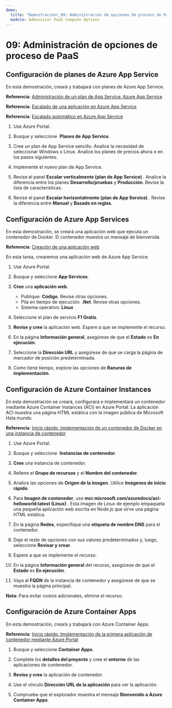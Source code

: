 ```yaml
---
demo:
  title: "Demostración\_09: Administración de opciones de proceso de PaaS"
  module: Administer PaaS Compute Options
---
```


# 09: Administración de opciones de proceso de PaaS

## Configuración de planes de Azure App Service

En esta demostración, creará y trabajará con planes de Azure App Service.

**Referencia**: [Administración de un plan de App Service: Azure App Service](https://docs.microsoft.com/azure/app-service/app-service-plan-manage)

**Referencia**: [Escalado de una aplicación en Azure App Service](https://learn.microsoft.com/azure/app-service/manage-scale-up)

**Referencia**: [Escalado automático en Azure App Service](https://learn.microsoft.com/azure/app-service/manage-automatic-scaling?tabs=azure-portal)

1. Use Azure Portal. 

1. Busque y seleccione  **Planes de App Service**.

1. Cree un plan de App Service sencillo. Analice la necesidad de seleccionar Windows o Linux. Analice los planes de precios ahora o en los pasos siguientes. 

1. Implemente el nuevo plan de App Service. 

1. Revise el panel **Escalar verticalmente (plan de App Service)** . Analice la diferencia entre los planes **Desarrollo/pruebas** y **Producción**. Revise la lista de características. 

1. Revise el panel **Escalar horizontalmente (plan de App Service)** . Revise la diferencia entre **Manual** y **Basado en reglas**. 

## Configuración de Azure App Services

En esta demostración, se creará una aplicación web que ejecuta un contenedor de Docker.  El contenedor muestra un mensaje de bienvenida.

**Referencia**: [Creación de una aplicación web](https://learn.microsoft.com/training/modules/host-a-web-app-with-azure-app-service/3-exercise-create-a-web-app-in-the-azure-portal?pivots=csharp)

En esta tarea, crearemos una aplicación web de Azure App Service.

1. Use Azure Portal. 

1. Busque y seleccione **App Services**.

1. **Cree** una **aplicación web**.

    - Publique: **Código**. Revise otras opciones.
    - Pila en tiempo de ejecución: **.Net**. Revise otras opciones.
    - Sistema operativo: **Linux**

1. Seleccione el plan de servicio **F1 Gratis**.

1. **Revise y cree** la aplicación web. Espere a que se implemente el recurso.

1. En la página **Información general**, asegúrese de que el **Estado** es **En ejecución**.

1. Seleccione la **Dirección URL** y asegúrese de que se carga la página de marcador de posición predeterminada.

1. Como tiene tiempo, explore las opciones de **Ranuras de implementación**.
   
## Configuración de Azure Container Instances

En esta demostración se creará, configurará e implementará un contenedor mediante Azure Container Instances (ACI) en Azure Portal. La aplicación ACI muestra una página HTML estática con la imagen pública de Microsoft Hola mundo. 

**Referencia**: [Inicio rápido: implementación de un contenedor de Docker en una instancia de contenedor](https://learn.microsoft.com/en-us/azure/container-instances/container-instances-quickstart-portal)

1. Use Azure Portal.

1. Busque y seleccione  **Instancias de contenedor**.

1. **Cree** una instancia de contenedor. 

1. Rellene el **Grupo de recursos** y el **Nombre del contenedor**. 

1. Analice las opciones de **Origen de la imagen**. Utilice **Imágenes de inicio rápido**.

1. Para **Imagen de contenedor**, use **mcr.microsoft.com/azuredocs/aci-helloworld:latest (Linux)** . Esta imagen de Linux de ejemplo empaqueta una pequeña aplicación web escrita en Node.js que sirve una página HTML estática.

1. En la página **Redes**, especifique una **etiqueta de nombre DNS** para el contenedor. 

1. Deje el resto de opciones con sus valores predeterminados y, luego, seleccione **Revisar y crear**.

1. Espere a que se implemente el recurso.

1. En la página **Información general** del recurso, asegúrese de que el **Estado** es **En ejecución**.

1. Vaya al **FQDN** de la instancia de contenedor y asegúrese de que se muestra la página principal. 

**Nota**: Para evitar costos adicionales, elimine el recurso. 

## Configuración de Azure Container Apps

En esta demostración, creará y trabajará con Azure Container Apps. 

**Referencia**: [Inicio rápido: Implementación de la primera aplicación de contenedor mediante Azure Portal](https://learn.microsoft.com/azure/container-apps/quickstart-portal)

1. Busque y seleccione **Container Apps**.

1. Complete los **detalles del proyecto** y cree el **entorno** de las aplicaciones de contenedor.

1. **Revise y cree** la aplicación de contenedor.

1. Use el vínculo **Dirección URL de la aplicación** para ver la aplicación.

1. Compruebe que el explorador muestra el mensaje **Bienvenido a Azure Container Apps**. 






